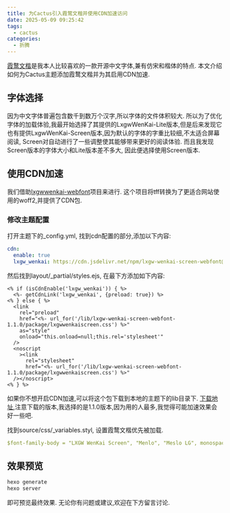 ```yaml
---
title: 为Cactus引入霞鹜文楷并使用CDN加速访问
date: 2025-05-09 09:25:42
tags:
  - cactus
categories:
  - 折腾
---
```


[霞鹜文楷](https://github.com/lxgw/LxgwWenKai)是我本人比较喜欢的一款开源中文字体,兼有仿宋和楷体的特点.
本文介绍如何为Cactus主题添加霞鹜文楷并为其启用CDN加速.

## 字体选择

因为中文字体普遍包含数千到数万个汉字,所以字体的文件体积较大. 所以为了优化字体的加载体验,我最开始选择了其提供的LxgwWenKai-Lite版本,但是后来发现它也有提供LxgwWenKai-Screen版本,因为默认的字体的字重比较细,不太适合屏幕阅读, Screen对自动进行了一些调整使其能够带来更好的阅读体验. 而且我发现Screen版本的字体大小和Lite版本差不多大, 因此便选择使用Screen版本.

## 使用CDN加速

我们借助[lxgwwenkai-webfont](https://github.com/chawyehsu/lxgw-wenkai-webfont)项目来进行. 这个项目将tff转换为了更适合网站使用的woff2,并提供了CDN包.

### 修改主题配置

打开主题下的\_config.yml, 找到cdn配置的部分,添加以下内容:

```yml
cdn:
  enable: true
  lxgw_wenkai: https://cdn.jsdelivr.net/npm/lxgw-wenkai-screen-webfont@1.1.0/lxgwwenkaiscreen.css
```

然后找到layout/\_partial/styles.ejs, 在最下方添加如下内容:

```ejs
<% if (isCdnEnable('lxgw_wenkai')) { %>
  <%- getCdnLink('lxgw_wenkai', {preload: true}) %>
<% } else { %>
  <link
    rel="preload"
    href="<%- url_for('/lib/lxgw-wenkai-screen-webfont-1.1.0/package/lxgwwenkaiscreen.css') %>"
    as="style"
    onload="this.onload=null;this.rel='stylesheet'"
  />
  <noscript
    ><link
      rel="stylesheet"
      href="<%- url_for('/lib/lxgw-wenkai-screen-webfont-1.1.0/package/lxgwwenkaiscreen.css') %>"
  /></noscript>
<% } %>
```

如果你不想开启CDN加速,可以将这个包下载到本地的主题下的lib目录下. [下载地址](https://www.jsdelivr.com/package/npm/lxgw-wenkai-screen-webfont),注意下载的版本,我选择的是1.1.0版本,因为用的人最多,我觉得可能加速效果会好一些吧.

找到source/css/\_variables.styl, 设置霞鹜文楷优先被加载.

```yml
$font-family-body = "LXGW WenKai Screen", "Menlo", "Meslo LG", monospace
```

## 效果预览

```bash
hexo generate
hexo server
```

即可预览最终效果. 无论你有问题或建议,欢迎在下方留言讨论.
